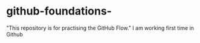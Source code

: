 # github-foundations-
"This repository is for practising the GitHub Flow." 
I am working first time in Github 
